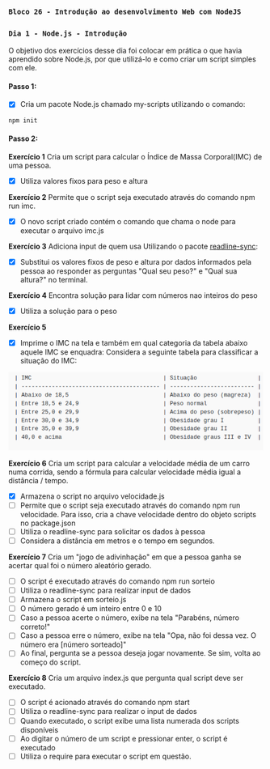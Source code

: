 ### `Bloco 26 - Introdução ao desenvolvimento Web com NodeJS`
### `Dia 1 - Node.js - Introdução`

O objetivo dos exercícios desse dia foi colocar em prática o que havia aprendido sobre Node.js, por que utilizá-lo e como criar um script simples com ele.

#### Passo 1:
- [x] Cria um pacote Node.js chamado my-scripts utilizando o comando:
```
npm init
```

#### Passo 2:
**Exercício 1**
Cria um script para calcular o Índice de Massa Corporal(IMC) de uma pessoa.
- [x] Utiliza valores fixos para peso e altura

**Exercício 2**
Permite que o script seja executado através do comando npm run imc.
- [x] O novo script criado contém o comando que chama o node para executar o arquivo imc.js

**Exercício 3**
Adiciona input de quem usa
Utilizando o pacote [readline-sync](https://www.npmjs.com/package/readline-sync#utility_methods):
- [x] Substitui os valores fixos de peso e altura por dados informados pela pessoa ao responder as perguntas "Qual seu peso?" e "Qual sua altura?" no terminal.

**Exercício 4**
Encontra solução para lidar com números nao inteiros do peso
- [x] Utiliza a solução para o peso

**Exercício 5**
- [x] Imprime o IMC na tela e também em qual categoria da tabela abaixo aquele IMC se enquadra:
Considera a seguinte tabela para classificar a situação do IMC:

![tabela-imc](images/tabela-imc.png)

**Exercício 6**
Cria um script para calcular a velocidade média de um carro numa corrida, sendo a fórmula para calcular velocidade média igual a distância / tempo.
- [x] Armazena o script no arquivo velocidade.js
- [ ] Permite que o script seja executado através do comando npm run velocidade. Para isso, cria a chave velocidade dentro do objeto scripts no package.json
- [ ] Utiliza o readline-sync para solicitar os dados à pessoa
- [ ] Considera a distância em metros e o tempo em segundos.

**Exercício 7**
Cria um "jogo de adivinhação" em que a pessoa ganha se acertar qual foi o número aleatório gerado.
- [ ] O script é executado através do comando npm run sorteio
- [ ] Utiliza o readline-sync para realizar input de dados
- [ ] Armazena o script em sorteio.js 
- [ ] O número gerado é um inteiro entre 0 e 10
- [ ] Caso a pessoa acerte o número, exibe na tela "Parabéns, número correto!"
- [ ] Caso a pessoa erre o número, exibe na tela "Opa, não foi dessa vez. O número era [número sorteado]"
- [ ] Ao final, pergunta se a pessoa deseja jogar novamente. Se sim, volta ao começo do script.

**Exercício 8**
Cria um arquivo index.js que pergunta qual script deve ser executado.
- [ ] O script é acionado através do comando npm start
- [ ] Utiliza o readline-sync para realizar o input de dados
- [ ] Quando executado, o script exibe uma lista numerada dos scripts disponíveis
- [ ] Ao digitar o número de um script e pressionar enter, o script é executado
- [ ] Utiliza o require para executar o script em questão.
